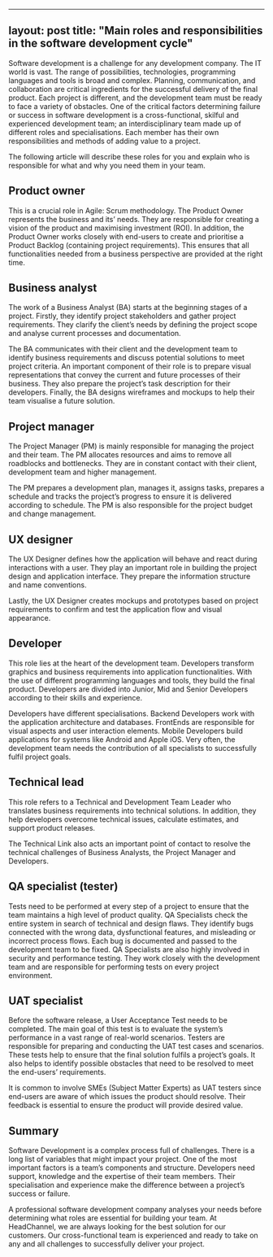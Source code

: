 ---
layout: post
title:  "Main roles and responsibilities in the software development cycle"
-----

Software development is a challenge for any development company. The IT world is vast. The range of possibilities, technologies, programming languages and tools is broad and complex. Planning, communication, and collaboration are critical ingredients for the successful delivery of the final product. Each project is different, and the development team must be ready to face a variety of obstacles. One of the critical factors determining failure or success in software development is a cross-functional, skilful and experienced development team; an interdisciplinary team made up of different roles and specialisations. Each member has their own responsibilities and methods of adding value to a project.

The following article will describe these roles for you and explain who is responsible for what and why you need them in your team.

## Product owner
This is a crucial role in Agile: Scrum methodology. The Product Owner represents the business and its’ needs. They are responsible for creating a vision of the product and maximising investment (ROI). In addition, the Product Owner works closely with end-users to create and prioritise a Product Backlog (containing project requirements). This ensures that all functionalities needed from a business perspective are provided at the right time.

## Business analyst
The work of a Business Analyst (BA) starts at the beginning stages of a project. Firstly, they identify project stakeholders and gather project requirements. They clarify the client’s needs by defining the project scope and analyse current processes and documentation.

The BA communicates with their client and the development team to identify business requirements and discuss potential solutions to meet project criteria. An important component of their role is to prepare visual representations that convey the current and future processes of their business. They also prepare the project’s task description for their developers. Finally, the BA designs wireframes and mockups to help their team visualise a future solution.

## Project manager
The Project Manager (PM) is mainly responsible for managing the project and their team. The PM allocates resources and aims to remove all roadblocks and bottlenecks. They are in constant contact with their client, development team and higher management.

The PM prepares a development plan, manages it, assigns tasks, prepares a schedule and tracks the project’s progress to ensure it is delivered according to schedule. The PM is also responsible for the project budget and change management.

## UX designer
The UX Designer defines how the application will behave and react during interactions with a user. They play an important role in building the project design and application interface. They prepare the information structure and name conventions.

Lastly, the UX Designer creates mockups and prototypes based on project requirements to confirm and test the application flow and visual appearance.

## Developer
This role lies at the heart of the development team. Developers transform graphics and business requirements into application functionalities. With the use of different programming languages and tools, they build the final product. Developers are divided into Junior, Mid and Senior Developers according to their skills and experience.

Developers have different specialisations. Backend Developers work with the application architecture and databases. FrontEnds are responsible for visual aspects and user interaction elements. Mobile Developers build applications for systems like Android and Apple iOS. Very often, the development team needs the contribution of all specialists to successfully fulfil project goals.

## Technical lead
This role refers to a Technical and Development Team Leader who translates business requirements into technical solutions. In addition, they help developers overcome technical issues, calculate estimates, and support product releases.

The Technical Link also acts an important point of contact to resolve the technical challenges of Business Analysts, the Project Manager and Developers.

## QA specialist (tester)
Tests need to be performed at every step of a project to ensure that the team maintains a high level of product quality. QA Specialists check the entire system in search of technical and design flaws. They identify bugs connected with the wrong data, dysfunctional features, and misleading or incorrect process flows. Each bug is documented and passed to the development team to be fixed. QA Specialists are also highly involved in security and performance testing. They work closely with the development team and are responsible for performing tests on every project environment.

## UAT specialist
Before the software release, a User Acceptance Test needs to be completed. The main goal of this test is to evaluate the system’s performance in a vast range of real-world scenarios. Testers are responsible for preparing and conducting the UAT test cases and scenarios. These tests help to ensure that the final solution fulfils a project’s goals. It also helps to identify possible obstacles that need to be resolved to meet the end-users’ requirements.

It is common to involve SMEs (Subject Matter Experts) as UAT testers since end-users are aware of which issues the product should resolve. Their feedback is essential to ensure the product will provide desired value.

## Summary
Software Development is a complex process full of challenges. There is a long list of variables that might impact your project. One of the most important factors is a team’s components and structure. Developers need support, knowledge and the expertise of their team members. Their specialisation and experience make the difference between a project’s success or failure.

A professional software development company analyses your needs before determining what roles are essential for building your team. At HeadChannel, we are always looking for the best solution for our customers. Our cross-functional team is experienced and ready to take on any and all challenges to successfully deliver your project.
